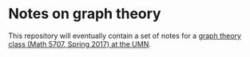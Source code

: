 # Notes on graph theory

This repository will eventually contain a set of notes for a [graph theory class (Math 5707, Spring 2017) at the UMN](http://www-users.math.umn.edu/~dgrinber/5707s17).
